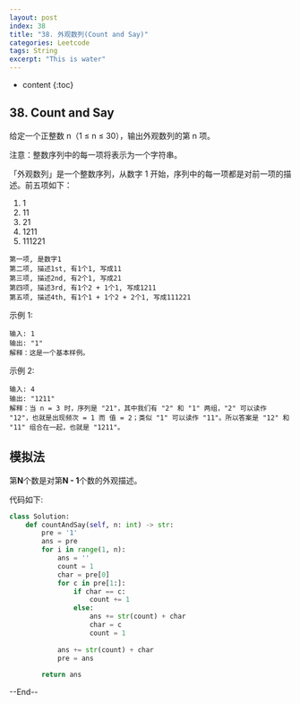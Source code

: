 ```yaml
---
layout: post
index: 38
title: "38. 外观数列(Count and Say)"
categories: Leetcode
tags: String
excerpt: "This is water"
---
```


* content
{:toc}

## 38. Count and Say

给定一个正整数 n（1 ≤ n ≤ 30），输出外观数列的第 n 项。

注意：整数序列中的每一项将表示为一个字符串。

「外观数列」是一个整数序列，从数字 1 开始，序列中的每一项都是对前一项的描述。前五项如下：

1. 1
2. 11
3. 21
4. 1211
5. 111221

```
第一项, 是数字1
第二项, 描述1st, 有1个1, 写成11
第三项, 描述2nd, 有2个1, 写成21
第四项, 描述3rd, 有1个2 + 1个1, 写成1211
第五项, 描述4th, 有1个1 + 1个2 + 2个1, 写成111221
```

示例 1:

```
输入: 1
输出: "1"
解释：这是一个基本样例。
```

示例 2:

```
输入: 4
输出: "1211"
解释：当 n = 3 时，序列是 "21"，其中我们有 "2" 和 "1" 两组，"2" 可以读作 "12"，也就是出现频次 = 1 而 值 = 2；类似 "1" 可以读作 "11"。所以答案是 "12" 和 "11" 组合在一起，也就是 "1211"。
```

## 模拟法

第**N**个数是对第**N - 1**个数的外观描述。

代码如下:

```python
class Solution:
    def countAndSay(self, n: int) -> str:
        pre = '1'
        ans = pre
        for i in range(1, n):
            ans = ''
            count = 1
            char = pre[0]
            for c in pre[1:]:
                if char == c:
                    count += 1
                else:
                    ans += str(count) + char
                    char = c
                    count = 1
                    
            ans += str(count) + char
            pre = ans
            
        return ans
```

--End--


